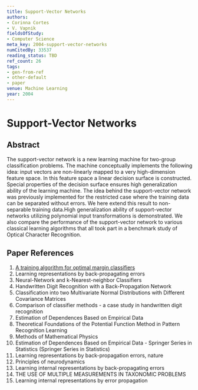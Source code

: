 ```yaml
---
title: Support-Vector Networks
authors:
- Corinna Cortes
- V. Vapnik
fieldsOfStudy:
- Computer Science
meta_key: 2004-support-vector-networks
numCitedBy: 33537
reading_status: TBD
ref_count: 26
tags:
- gen-from-ref
- other-default
- paper
venue: Machine Learning
year: 2004
---
```


# Support-Vector Networks

## Abstract

The support-vector network is a new learning machine for two-group classification problems. The machine conceptually implements the following idea: input vectors are non-linearly mapped to a very high-dimension feature space. In this feature space a linear decision surface is constructed. Special properties of the decision surface ensures high generalization ability of the learning machine. The idea behind the support-vector network was previously implemented for the restricted case where the training data can be separated without errors. We here extend this result to non-separable training data.High generalization ability of support-vector networks utilizing polynomial input transformations is demonstrated. We also compare the performance of the support-vector network to various classical learning algorithms that all took part in a benchmark study of Optical Character Recognition.

## Paper References

1. [A training algorithm for optimal margin classifiers](1992-a-training-algorithm-for-optimal-margin-classifiers)
2. Learning representations by back-propagating errors
3. Neural-Network and k-Nearest-neighbor Classifiers
4. Handwritten Digit Recognition with a Back-Propagation Network
5. Classification into two Multivariate Normal Distributions with Different Covariance Matrices
6. Comparison of classifier methods - a case study in handwritten digit recognition
7. Estimation of Dependences Based on Empirical Data
8. Theoretical Foundations of the Potential Function Method in Pattern Recognition Learning
9. Methods of Mathematical Physics
10. Estimation of Dependences Based on Empirical Data - Springer Series in Statistics (Springer Series in Statistics)
11. Learning representations by back-propagation errors, nature
12. Principles of neurodynamics
13. Learning internal representations by back-propagating errors
14. THE USE OF MULTIPLE MEASUREMENTS IN TAXONOMIC PROBLEMS
15. Learning internal representations by error propagation
